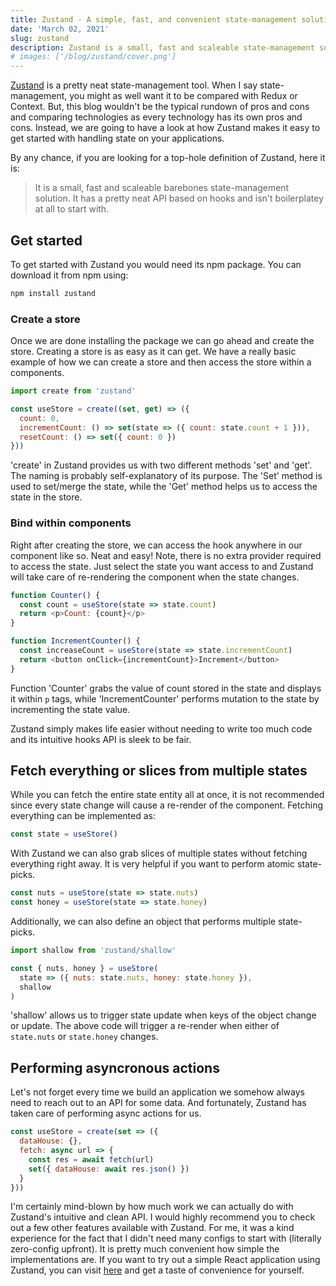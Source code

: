 ```yaml
---
title: Zustand - A simple, fast, and convenient state-management solution using Hooks API.
date: 'March 02, 2021'
slug: zustand
description: Zustand is a small, fast and scaleable state-management solution for your application.
# images: ['/blog/zustand/cover.png']
---
```


[Zustand](https://github.com/pmndrs/zustand) is a pretty neat state-management tool. When I say state-management, you might as well want it to be compared with Redux or Context. But, this blog wouldn't be the typical rundown of pros and cons and comparing technologies as every technology has its own pros and cons. Instead, we are going to have a look at how Zustand makes it easy to get started with handling state on your applications.

By any chance, if you are looking for a top-hole definition of Zustand, here it is:

> It is a small, fast and scaleable barebones state-management solution. It has a pretty neat API based on hooks and isn't boilerplatey at all to start with.

## Get started

To get started with Zustand you would need its npm package. You can download it from npm using:

```bash
npm install zustand
```

### Create a store

Once we are done installing the package we can go ahead and create the store. Creating a store is as easy as it can get. We have a really basic example of how we can create a store and then access the store within a components.

```js
import create from 'zustand'

const useStore = create((set, get) => ({
  count: 0,
  incrementCount: () => set(state => ({ count: state.count + 1 })),
  resetCount: () => set({ count: 0 })
}))
```

'create' in Zustand provides us with two different methods 'set' and 'get'. The naming is probably self-explanatory of its purpose. The 'Set' method is used to set/merge the state, while the 'Get' method helps us to access the state in the store.

### Bind within components

Right after creating the store, we can access the hook anywhere in our component like so. Neat and easy! Note, there is no extra provider required to access the state. Just select the state you want access to and Zustand will take care of re-rendering the component when the state changes.

```js
function Counter() {
  const count = useStore(state => state.count)
  return <p>Count: {count}</p>
}

function IncrementCounter() {
  const increaseCount = useStore(state => state.incrementCount)
  return <button onClick={incrementCount}>Increment</button>
}
```

Function 'Counter' grabs the value of count stored in the state and displays it within `p` tags, while 'IncrementCounter' performs mutation to the state by incrementing the state value.

Zustand simply makes life easier without needing to write too much code and its intuitive hooks API is sleek to be fair.

## Fetch everything or slices from multiple states

While you can fetch the entire state entity all at once, it is not recommended since every state change will cause a re-render of the component. Fetching everything can be implemented as:

```js
const state = useStore()
```

With Zustand we can also grab slices of multiple states without fetching everything right away. It is very helpful if you want to perform atomic state-picks.

```js
const nuts = useStore(state => state.nuts)
const honey = useStore(state => state.honey)
```

Additionally, we can also define an object that performs multiple state-picks.

```js
import shallow from 'zustand/shallow'

const { nuts, honey } = useStore(
  state => ({ nuts: state.nuts, honey: state.honey }),
  shallow
)
```

'shallow' allows us to trigger state update when keys of the object change or update. The above code will trigger a re-render when either of `state.nuts` or `state.honey` changes.

## Performing asyncronous actions

Let's not forget every time we build an application we somehow always need to reach out to an API for some data. And fortunately, Zustand has taken care of performing async actions for us.

```js
const useStore = create(set => ({
  dataHouse: {},
  fetch: async url => {
    const res = await fetch(url)
    set({ dataHouse: await res.json() })
  }
}))
```

I'm certainly mind-blown by how much work we can actually do with Zustand's intuitive and clean API. I would highly recommend you to check out a few other features available with Zustand. For me, it was a kind experience for the fact that I didn't need many configs to start with (literally zero-config upfront). It is pretty much convenient how simple the implementations are. If you want to try out a simple React application using Zustand, you can visit [here](https://codesandbox.io/s/dazzling-moon-itop4) and get a taste of convenience for yourself.
